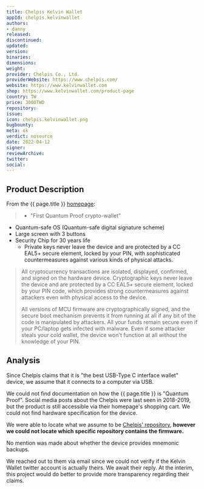 ```yaml
---
title: Chelpis Kelvin Wallet
appId: chelpis.kelvinwallet
authors:
- danny
released: 
discontinued: 
updated: 
version: 
binaries: 
dimensions: 
weight: 
provider: Chelpis Co., Ltd.
providerWebsite: https://www.chelpis.com/
website: https://www.kelvinwallet.com
shop: https://www.kelvinwallet.com/product-page
country: TW
price: 3000TWD
repository: 
issue: 
icon: chelpis.kelvinwallet.png
bugbounty: 
meta: ok
verdict: nosource
date: 2022-04-12
signer: 
reviewArchive: 
twitter: 
social: 
---
```


## Product Description 

From the {{ page.title }} [homepage](https://www.kelvinwallet.com/):

> - "First Quantum Proof crypto-wallet"
- Quantum-safe OS (Quantum-safe digital signature scheme)
- Large screen with 3 buttons 
- Security Chip for 30 years life
  - Private keys never leave the device and are protected by a CC EAL5+ secure element, locked by your PIN, with sophisticated countermeasures against various kinds of physical attacks.
>  
> All cryptocurrency transactions are isolated, displayed, confirmed, and signed on the hardware device. Cryptographic keys never leave the device and are protected by a CC EAL5+ secure element, locked by your PIN code, which provides strong countermeasures against attackers even with physical access to the device. 
>
> All versions of MCU firmware are cryptographically signed, and the secure boot mechanism prevents it from running at all if any bit of the code is manipulated by attackers. All your funds remain secure even if your PC/laptop gets infected with malware. Even if some attacker steals your cold wallet, the device won't function at all without the knowledge of your PIN.  

## Analysis 

Since Chelpis claims that it is "the best USB-Type C interface wallet" device, we assume that it connects to a computer via USB. 

We could not find documentation on how the {{ page.title }} is "Quantum Proof". Social media posts about the Chelpis were last seen in 2018-2019, but the product is still accessible via their homepage's shopping cart. We could not find hardware specification for the device. 

We were able to locate what we assume to be [Chelpis' repository](https://github.com/orgs/chelpis/repositories?type=all), **however we could not locate which specific repository contains the firmware.** 

No mention was made about whether the device provides mnemonic backups. 

We reached out to them via email since we could not verify if the Kelvin Wallet twitter account is actually theirs. We await their reply. At the interim, this project would do better to provide more transparency regarding their claims. 


